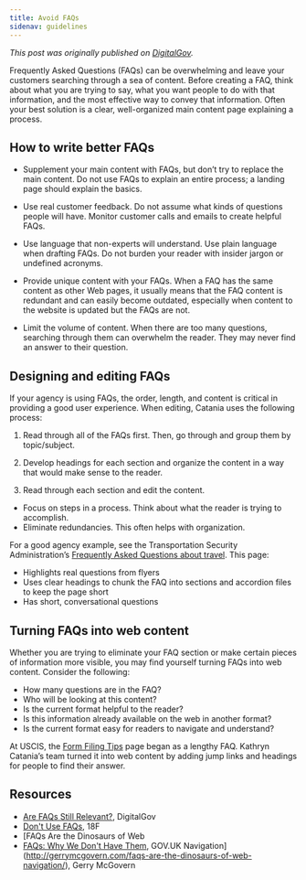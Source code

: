 ```yaml
---
title: Avoid FAQs
sidenav: guidelines
---
```


_This post was originally published on [DigitalGov](https://www.digitalgov.gov/2015/09/04/faqs-done-right/)._

Frequently Asked Questions (FAQs) can be overwhelming and leave your customers searching through a sea of content. Before creating a FAQ, think about what you are trying to say, what you want people to do with that information, and the most effective way to convey that information. Often your best solution is a clear, well-organized main content page explaining a process.

## How to write better FAQs

- Supplement your main content with FAQs, but don’t try to replace the main content. Do not use FAQs to explain an entire process; a landing page should explain the basics.

- Use real customer feedback. Do not assume what kinds of questions people will have. Monitor customer calls and emails to create helpful FAQs.

- Use language that non-experts will understand. Use plain language when drafting FAQs. Do not burden your reader with insider jargon or undefined acronyms.

- Provide unique content with your FAQs. When a FAQ has the same content as other Web pages, it usually means that the FAQ content is redundant and can easily become outdated, especially when content to the website is updated but the FAQs are not.

- Limit the volume of content. When there are too many questions, searching through them can overwhelm the reader. They may never find an answer to their question.

## Designing and editing FAQs

If your agency is using FAQs, the order, length, and content is critical in providing a good user experience. When editing, Catania uses the following process:

1. Read through all of the FAQs first. Then, go through and group them by topic/subject.

2. Develop headings for each section and organize the content in a way that would make sense to the reader.

3. Read through each section and edit the content.

  - Focus on steps in a process. Think about what the reader is trying to accomplish.
  - Eliminate redundancies. This often helps with organization.

For a good agency example, see the Transportation Security Administration’s [Frequently Asked Questions about travel](https://www.tsa.gov/travel/frequently-asked-questions). This page:

- Highlights real questions from flyers
- Uses clear headings to chunk the FAQ into sections and accordion files to keep the page short
- Has short, conversational questions

## Turning FAQs into web content

Whether you are trying to eliminate your FAQ section or make certain pieces of information more visible, you may find yourself turning FAQs into web content. Consider the following:

- How many questions are in the FAQ?
- Who will be looking at this content?
- Is the current format helpful to the reader?
- Is this information already available on the web in another format?
- Is the current format easy for readers to navigate and understand?

At USCIS, the [Form Filing Tips](https://www.uscis.gov/forms-filing-tips) page began as a lengthy FAQ. Kathryn Catania’s team turned it into web content by adding jump links and headings for people to find their answer.

## Resources

- [Are FAQs Still Relevant?](https://www.digitalgov.gov/2015/04/27/are-faqs-still-relevant/), DigitalGov
- [Don't Use FAQs](https://content-guide.18f.gov/structure-the-content/#dont-use-faqs), 18F
- [FAQs Are the Dinosaurs of Web
- [FAQs: Why We Don't Have Them](https://gds.blog.gov.uk/2013/07/25/faqs-why-we-dont-have-them/), GOV.UK Navigation](http://gerrymcgovern.com/faqs-are-the-dinosaurs-of-web-navigation/), Gerry McGovern
